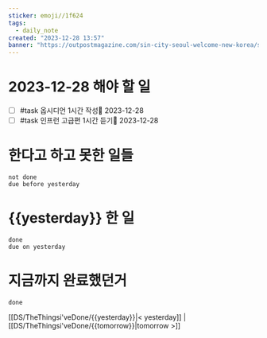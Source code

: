 ```yaml
---
sticker: emoji//1f624
tags:
  - daily_note
created: "2023-12-28 13:57"
banner: "https://outpostmagazine.com/sin-city-seoul-welcome-new-korea/seoul-skyline-photo/"
---
```


# 2023-12-28 해야 할 일

- [ ] #task 옵시디언 1시간 작성📅 2023-12-28
- [ ] #task 인프런 고급편 1시간 듣기📅 2023-12-28

# 한다고 하고 못한 일들
```tasks
not done
due before yesterday
```
# {{yesterday}} 한 일
```tasks
done
due on yesterday
```
# 지금까지 완료했던거 
```tasks
done
```
[[DS/TheThingsi'veDone/{{yesterday}}|< yesterday]] | [[DS/TheThingsi'veDone/{{tomorrow}}|tomorrow >]]